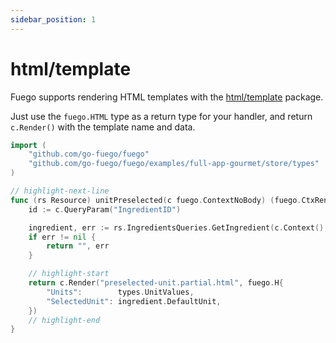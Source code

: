 ```yaml
---
sidebar_position: 1
---
```


# html/template

Fuego supports rendering HTML templates with the
[html/template](https://pkg.go.dev/html/template) package.

Just use the `fuego.HTML` type as a return type for your handler, and return
`c.Render()` with the template name and data.

```go
import (
	"github.com/go-fuego/fuego"
	"github.com/go-fuego/fuego/examples/full-app-gourmet/store/types"
)

// highlight-next-line
func (rs Resource) unitPreselected(c fuego.ContextNoBody) (fuego.CtxRenderer, error) {
	id := c.QueryParam("IngredientID")

	ingredient, err := rs.IngredientsQueries.GetIngredient(c.Context(), id)
	if err != nil {
		return "", err
	}

	// highlight-start
	return c.Render("preselected-unit.partial.html", fuego.H{
		"Units":        types.UnitValues,
		"SelectedUnit": ingredient.DefaultUnit,
	})
	// highlight-end
}
```
